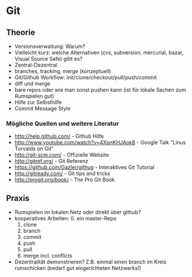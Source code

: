 # Git

## Theorie

* Versionsverwaltung: Warum?
* Vielleicht kurz: welche Alternativen (cvs, subversion, mercurial, bazar, Visual Source Safe) gibt es? <!-- Robert: nicht zu viele Alternativen, hauptsächlich konzeptionelle Unterschiede -->
* Zentral-Dezentral
* branches, tracking, merge (konzeptuell)
* Git/Github Workflow: init/clone/checkout/pull/push/commit
* diff und merge
* bare repos oder wie man sonst pushen kann (ist für lokale Sachen zum Rumspielen gut)
* Hilfe zur Selbsthilfe
* Commit Message Style


### Mögliche Quellen und weitere Literatur

* http://help.github.com/ - Github Hilfe
* http://www.youtube.com/watch?v=4XpnKHJAok8 - Google Talk "Linus Torvalds on Git"
* http://git-scm.com/ - Offizielle Website
* http://gitref.org/ - Git Referenz
* https://github.com/Gazler/githug - Interaktives Git Tutorial
* http://gitready.com/ - Git tips and tricks
* http://progit.org/book/ - The Pro Git Book

## Praxis

* Rumspielen im lokalen Netz oder direkt über github?
* kooperatives Arbeiten:
  0. ein master-Repo
  1. clone
  2. branch
  3. commit
  4. push
  5. pull
  6. merge incl. conflicts
* Dezentralität demonstrieren? Z.B. einmal einen branch im Kreis rumschicken (bedarf gut eingerichteten Netzwerks!)
